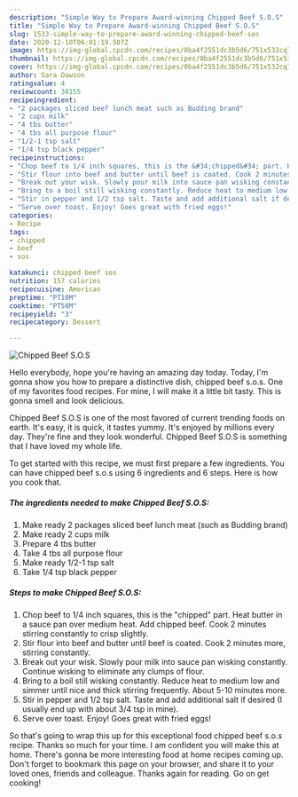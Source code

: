```yaml
---
description: "Simple Way to Prepare Award-winning Chipped Beef S.O.S"
title: "Simple Way to Prepare Award-winning Chipped Beef S.O.S"
slug: 1533-simple-way-to-prepare-award-winning-chipped-beef-sos
date: 2020-12-10T06:01:19.507Z
image: https://img-global.cpcdn.com/recipes/0ba4f2551dc3b5d6/751x532cq70/chipped-beef-sos-recipe-main-photo.jpg
thumbnail: https://img-global.cpcdn.com/recipes/0ba4f2551dc3b5d6/751x532cq70/chipped-beef-sos-recipe-main-photo.jpg
cover: https://img-global.cpcdn.com/recipes/0ba4f2551dc3b5d6/751x532cq70/chipped-beef-sos-recipe-main-photo.jpg
author: Sara Dawson
ratingvalue: 4
reviewcount: 38155
recipeingredient:
- "2 packages sliced beef lunch meat such as Budding brand"
- "2 cups milk"
- "4 tbs butter"
- "4 tbs all purpose flour"
- "1/2-1 tsp salt"
- "1/4 tsp black pepper"
recipeinstructions:
- "Chop beef to 1/4 inch squares, this is the &#34;chipped&#34; part. Heat butter in a sauce pan over medium heat. Add chipped beef. Cook 2 minutes stirring constantly to crisp slightly."
- "Stir flour into beef and butter until beef is coated. Cook 2 minutes more, stirring constantly."
- "Break out your wisk. Slowly pour milk into sauce pan wisking constantly. Continue wisking to eliminate any clumps of flour."
- "Bring to a boil still wisking constantly. Reduce heat to medium low and simmer until nice and thick stirring frequently. About 5-10 minutes more."
- "Stir in pepper and 1/2 tsp salt. Taste and add additional salt if desired (I usually end up with about 3/4 tsp in mine)."
- "Serve over toast. Enjoy! Goes great with fried eggs!"
categories:
- Recipe
tags:
- chipped
- beef
- sos

katakunci: chipped beef sos 
nutrition: 157 calories
recipecuisine: American
preptime: "PT10M"
cooktime: "PT58M"
recipeyield: "3"
recipecategory: Dessert

---
```



![Chipped Beef S.O.S](https://img-global.cpcdn.com/recipes/0ba4f2551dc3b5d6/751x532cq70/chipped-beef-sos-recipe-main-photo.jpg)

Hello everybody, hope you're having an amazing day today. Today, I'm gonna show you how to prepare a distinctive dish, chipped beef s.o.s. One of my favorites food recipes. For mine, I will make it a little bit tasty. This is gonna smell and look delicious.



Chipped Beef S.O.S is one of the most favored of current trending foods on earth. It's easy, it is quick, it tastes yummy. It's enjoyed by millions every day. They're fine and they look wonderful. Chipped Beef S.O.S is something that I have loved my whole life.


To get started with this recipe, we must first prepare a few ingredients. You can have chipped beef s.o.s using 6 ingredients and 6 steps. Here is how you cook that.

<!--inarticleads1-->

##### The ingredients needed to make Chipped Beef S.O.S:

1. Make ready 2 packages sliced beef lunch meat (such as Budding brand)
1. Make ready 2 cups milk
1. Prepare 4 tbs butter
1. Take 4 tbs all purpose flour
1. Make ready 1/2-1 tsp salt
1. Take 1/4 tsp black pepper




<!--inarticleads2-->

##### Steps to make Chipped Beef S.O.S:

1. Chop beef to 1/4 inch squares, this is the &#34;chipped&#34; part. Heat butter in a sauce pan over medium heat. Add chipped beef. Cook 2 minutes stirring constantly to crisp slightly.
1. Stir flour into beef and butter until beef is coated. Cook 2 minutes more, stirring constantly.
1. Break out your wisk. Slowly pour milk into sauce pan wisking constantly. Continue wisking to eliminate any clumps of flour.
1. Bring to a boil still wisking constantly. Reduce heat to medium low and simmer until nice and thick stirring frequently. About 5-10 minutes more.
1. Stir in pepper and 1/2 tsp salt. Taste and add additional salt if desired (I usually end up with about 3/4 tsp in mine).
1. Serve over toast. Enjoy! Goes great with fried eggs!




So that's going to wrap this up for this exceptional food chipped beef s.o.s recipe. Thanks so much for your time. I am confident you will make this at home. There's gonna be more interesting food at home recipes coming up. Don't forget to bookmark this page on your browser, and share it to your loved ones, friends and colleague. Thanks again for reading. Go on get cooking!
